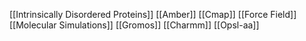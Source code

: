 [[Intrinsically Disordered Proteins]]
[[Amber]]
[[Cmap]]
[[Force Field]]
[[Molecular Simulations]]
[[Gromos]]
[[Charmm]]
[[Opsl-aa]]

